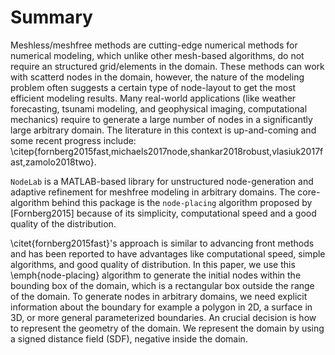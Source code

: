 # Summary
Meshless/meshfree methods are cutting-edge numerical methods for numerical modeling, which unlike other mesh-based algorithms, do not require an structured grid/elements in the domain. These methods can work with scatterd nodes in the domain, however, the nature of the modeling problem often suggests a certain type of node-layout to get the most efficient modeling results. Many real-world applications (like weather forecasting, tsunami modeling, and geophysical imaging, computational mechanics) require to generate a large number of nodes in a significantly large arbitrary domain. The literature in this context is up-and-coming and some recent progress include: \citep{fornberg2015fast,michaels2017node,shankar2018robust,vlasiuk2017fast,zamolo2018two}. 

``NodeLab`` is a MATLAB-based library for unstructured node-generation and adaptive refinement for meshfree modeling in arbitrary domains. The core-algorithm behind this package is the `node-placing` algorithm proposed by [Fornberg2015] because of its simplicity, computational speed and a good quality of the distribution. 


\citet{fornberg2015fast}'s  approach is similar to advancing front methods and has been reported to have advantages like computational speed, simple algorithms, and good quality of distribution. In this paper, we use this \emph{node-placing} algorithm to generate the initial nodes within the bounding box of the domain, which is a rectangular box outside the range of the domain. To generate nodes in arbitrary domains, we need explicit information about the boundary for example a polygon in 2D, a surface in 3D, or more general parameterized boundaries. An crucial decision is how to represent the geometry of the domain. We represent the domain by using a signed distance field (SDF), negative inside the domain.

 
